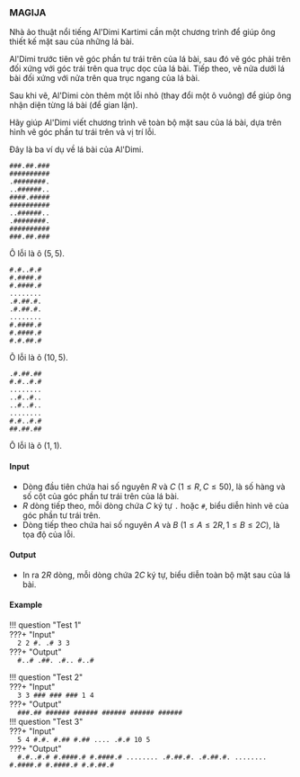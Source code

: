 ### MAGIJA  

Nhà ảo thuật nổi tiếng Al'Dimi Kartimi cần một chương trình để giúp ông thiết kế mặt sau của những lá bài.  

Al'Dimi trước tiên vẽ góc phần tư trái trên của lá bài, sau đó vẽ góc phải trên đối xứng với góc trái trên qua trục dọc của lá bài. Tiếp theo, vẽ nửa dưới lá bài đối xứng với nửa trên qua trục ngang của lá bài.

Sau khi vẽ, Al'Dimi còn thêm một lỗi nhỏ (thay đổi một ô vuông) để giúp ông nhận diện từng lá bài (để gian lận).  

Hãy giúp Al'Dimi viết chương trình vẽ toàn bộ mặt sau của lá bài, dựa trên hình vẽ góc phần tư trái trên và vị trí lỗi.  

Đây là ba ví dụ về lá bài của Al'Dimi.

```
###.##.###
##########
.########.
..######..
####.#####
##########
..######..
.########.
##########
###.##.###
```
Ô lỗi là ô $(5,5)$.

```
#.#..#.#
#.####.#
#.####.#
........
.#.##.#.
.#.##.#.
........
#.####.#
#.####.#
#.#.##.#
```
Ô lỗi là ô $(10,5)$.

```
.#.##.##
#.#..#.#
........
..#..#..
..#..#..
........
#.#..#.#
##.##.##
```
Ô lỗi là ô $(1,1)$.

#### Input  
- Dòng đầu tiên chứa hai số nguyên $R$ và $C$ $(1 \leq R, C \leq 50)$, là số hàng và số cột của góc phần tư trái trên của lá bài.  
- $R$ dòng tiếp theo, mỗi dòng chứa $C$ ký tự `.` hoặc `#`, biểu diễn hình vẽ của góc phần tư trái trên.
- Dòng tiếp theo chứa hai số nguyên $A$ và $B$ $(1 \leq A \leq 2R, 1 \leq B \leq 2C)$, là tọa độ của lỗi.  

#### Output  
- In ra $2R$ dòng, mỗi dòng chứa $2C$ ký tự, biểu diễn toàn bộ mặt sau của lá bài.  

#### Example  

!!! question "Test 1"  
    ???+ "Input"  
        ```  
        2 2
        #.
        .#
        3 3
        ```  
    ???+ "Output"  
        ```  
        #..#
        .##.
        .#..
        #..#
        ```  

!!! question "Test 2"  
    ???+ "Input"  
        ```  
        3 3
        ###
        ###
        ###
        1 4 
        ```  
    ???+ "Output"  
        ```  
        ###.##
        ######
        ######
        ######
        ######
        ######  
        ```  
!!! question "Test 3"  
    ???+ "Input"  
        ```  
        5 4
        #.#.
        #.##
        #.##
        ....
        .#.#
        10 5
        ```  
    ???+ "Output"  
        ```  
        #.#..#.#
        #.####.#
        #.####.#
        ........
        .#.##.#.
        .#.##.#.
        ........
        #.####.#
        #.####.#
        #.#.##.#
        ```  
